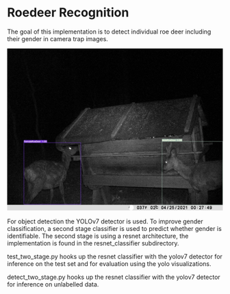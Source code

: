 # Roedeer Recognition

The goal of this implementation is to detect individual roe deer including their gender in camera trap images.

![example image](https://github.com/nhung-huyen-vu/roe-deer-recognition/raw/main/example.jpg)

For object detection the YOLOv7 detector is used. To improve gender classification, a second stage classifier is used to 
predict whether gender is identifiable. The second stage is using a resnet architecture, the implementation is found in the resnet\_classifier subdirectory.

test\_two\_stage.py hooks up the resnet classifier with the yolov7 detector for inference on the test set and for
evaluation using the yolo visualizations.

detect\_two\_stage.py hooks up the resnet classifier with the yolov7 detector for inference on unlabelled data.
